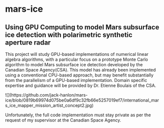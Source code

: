 # mars-ice
<h2>Using GPU Computing to model Mars subsurface ice detection with polarimetric synthetic aperture radar</h2>

This project will study GPU-based implementations of numerical linear algebra algorithms, with a particular focus on a prototype Monte Carlo algorithm to model Mars subsurface ice detection developed by the Canadian Space Agency(CSA). This model has already been implemented using a conventional CPU-based approach, but may benefit substantially from the parallelism of a GPU-based implementation. Domain specific expertise and guidance will be provided by Dr. Etienne Boulais of the CSA.
<p></p>
![](https://github.com/jack-hanlon/mars-ice/blob/0819b69974d075be0a6df9c32fb66e5257019ef7/international_mars_ice_mapper_mission_artist_concept2.jpg)
<p></p>
Unfortunately, the full code implementation must stay private as per the request of my supervisor at the Canadian Space Agency.
